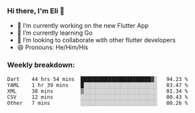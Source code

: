### Hi there, I'm Eli 👋
- 🔭 I’m currently working on the new Flutter App
- 🌱 I’m currently learning Go
- 🦄 I’m looking to collaborate with other flutter developers
- 😄 Pronouns: He/Him/His

### Weekly breakdown:
<!--START_SECTION:waka-->
```text
Dart    44 hrs 54 mins  ███████████████████████▓░   94.23 % 
YAML    1 hr 39 mins    █░░░░░░░░░░░░░░░░░░░░░░░░   03.47 % 
XML     38 mins         ▒░░░░░░░░░░░░░░░░░░░░░░░░   01.34 % 
CSV     12 mins         ░░░░░░░░░░░░░░░░░░░░░░░░░   00.43 % 
Other   7 mins          ░░░░░░░░░░░░░░░░░░░░░░░░░   00.26 % 
```
<!--END_SECTION:waka-->

